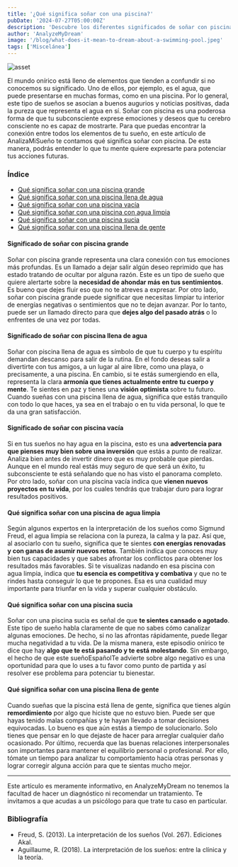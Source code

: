 ```yaml
---
title: '¿Qué significa soñar con una piscina?'
pubDate: '2024-07-27T05:00:00Z'
description: 'Descubre los diferentes significados de soñar con piscina, desde piscina llena de agua hasta piscina vacía, y cómo interpretar estos sueños.'
author: 'AnalyzeMyDream'
image: '/blog/what-does-it-mean-to-dream-about-a-swimming-pool.jpeg'
tags: ['Miscelánea']
---
```


![asset](/blog/what-does-it-mean-to-dream-about-a-swimming-pool.jpeg)

El mundo onírico está lleno de elementos que tienden a confundir si no conocemos su significado. Uno de ellos, por ejemplo, es el agua, que puede presentarse en muchas formas, como en una piscina. Por lo general, este tipo de sueños se asocian a buenos augurios y noticias positivas, dada la pureza que representa el agua en sí. Soñar con piscina es una poderosa forma de que tu subconsciente exprese emociones y deseos que tu cerebro consciente no es capaz de mostrarte. Para que puedas encontrar la conexión entre todos los elementos de tu sueño, en este artículo de AnalizaMiSueño te contamos qué significa soñar con piscina. De esta manera, podrás entender lo que tu mente quiere expresarte para potenciar tus acciones futuras.

### Índice

- [Qué significa soñar con una piscina grande](#significado-de-soñar-con-piscina-grande)
- [Qué significa soñar con una piscina llena de agua](#significado-de-soñar-con-piscina-llena-de-agua)
- [Qué significa soñar con una piscina vacía](#significado-de-soñar-con-piscina-vacía)
- [Qué significa soñar con una piscina con agua limpia](#qué-significa-soñar-con-una-piscina-de-agua-limpia)
- [Qué significa soñar con una piscina sucia](#qué-significa-soñar-con-una-piscina-sucia)
- [Qué significa soñar con una piscina llena de gente](#qué-significa-soñar-con-una-piscina-llena-de-gente)


#### Significado de soñar con piscina grande

Soñar con piscina grande representa una clara conexión con tus emociones más profundas. Es un llamado a dejar salir algún deseo reprimido que has estado tratando de ocultar por alguna razón. Este es un tipo de sueño que quiere alertarte sobre la **necesidad de ahondar más en tus sentimientos**. Es bueno que dejes fluir eso que no te atreves a expresar. 
Por otro lado, soñar con piscina grande puede significar que necesitas limpiar tu interior de energías negativas o sentimientos que no te dejan avanzar. Por lo tanto, puede ser un llamado directo para que **dejes algo del pasado atrás** o lo enfrentes de una vez por todas. 

#### Significado de soñar con piscina llena de agua

Soñar con piscina llena de agua es símbolo de que tu cuerpo y tu espíritu demandan descanso para salir de la rutina. En el fondo deseas salir a divertirte con tus amigos, a un lugar al aire libre, como una playa, o precisamente, a una piscina. 
En cambio, si te estás sumergiendo en ella, representa la clara **armonía que tienes actualmente entre tu cuerpo y mente**. Te sientes en paz y tienes una **visión optimista** sobre tu futuro. Cuando sueñas con una piscina llena de agua, significa que estás tranquilo con todo lo que haces, ya sea en el trabajo o en tu vida personal, lo que te da una gran satisfacción. 

#### Significado de soñar con piscina vacía

Si en tus sueños no hay agua en la piscina, esto es una **advertencia para que pienses muy bien sobre una inversión** que estás a punto de realizar. Analiza bien antes de invertir dinero que es muy probable que pierdas. Aunque en el mundo real estás muy seguro de que será un éxito, tu subconsciente te está señalando que no has visto el panorama completo. Por otro lado, soñar con una piscina vacía indica que **vienen nuevos proyectos en tu vida**, por los cuales tendrás que trabajar duro para lograr resultados positivos.

#### Qué significa soñar con una piscina de agua limpia

Según algunos expertos en la interpretación de los sueños como Sigmund Freud, el agua limpia se relaciona con la pureza, la calma y la paz. Así que, al asociarlo con tu sueño, significa que te sientes **con energías renovadas y con ganas de asumir nuevos retos**. También indica que conoces muy bien tus capacidades y que sabes afrontar los conflictos para obtener los resultados más favorables. 
Si te visualizas nadando en esa piscina con agua limpia, indica que **tu esencia es competitiva y combativa** y que no te rindes hasta conseguir lo que te propones. Esa es una cualidad muy importante para triunfar en la vida y superar cualquier obstáculo. 

#### Qué significa soñar con una piscina sucia

Soñar con una piscina sucia es señal de que **te sientes cansado o agotado**. Este tipo de sueño habla claramente de que no sabes cómo canalizar algunas emociones. De hecho, si no las afrontas rápidamente, puede llegar mucha negatividad a tu vida. 
De la misma manera, este episodio onírico te dice que hay **algo que te está pasando y te está molestando**. Sin embargo, el hecho de que este sueñoEspañolTe advierte sobre algo negativo es una oportunidad para que lo uses a tu favor como punto de partida y así resolver ese problema para potenciar tu bienestar.

#### Qué significa soñar con una piscina llena de gente

Cuando sueñas que la piscina está llena de gente, significa que tienes algún **remordimiento** por algo que hiciste que no estuvo bien. Puede ser que hayas tenido malas compañías y te hayan llevado a tomar decisiones equivocadas. Lo bueno es que aún estás a tiempo de solucionarlo. Solo tienes que pensar en lo que dejaste de hacer para arreglar cualquier daño ocasionado. 
Por último, recuerda que las buenas relaciones interpersonales son importantes para mantener el equilibrio personal o profesional. Por ello, tómate un tiempo para analizar tu comportamiento hacia otras personas y lograr corregir alguna acción para que te sientas mucho mejor.

---

Este artículo es meramente informativo, en AnalyzeMyDream no tenemos la facultad de hacer un diagnóstico ni recomendar un tratamiento. Te invitamos a que acudas a un psicólogo para que trate tu caso en particular.

### Bibliografía

- Freud, S. (2013). La interpretación de los sueños (Vol. 267). Ediciones Akal.
- Aguillaume, R. (2018). La interpretación de los sueños: entre la clínica y la teoría.